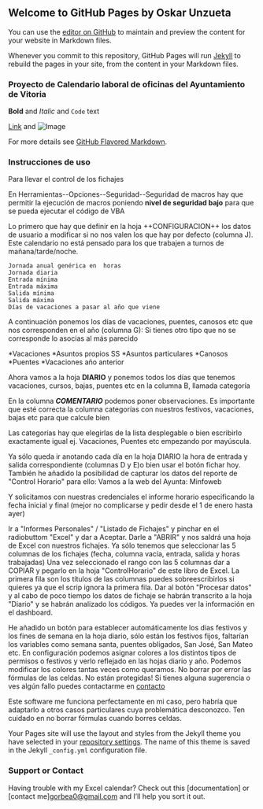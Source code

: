 ## Welcome to GitHub Pages by Oskar Unzueta

You can use the [editor on GitHub](https://github.com/gorbea0/calendario/edit/master/README.md) to maintain and preview the content for your website in Markdown files.

Whenever you commit to this repository, GitHub Pages will run [Jekyll](https://jekyllrb.com/) to rebuild the pages in your site, from the content in your Markdown files.



### Proyecto de Calendario laboral de oficinas del Ayuntamiento de Vitoria








**Bold** and _Italic_ and `Code` text

[Link](url) and ![Image](src)


For more details see [GitHub Flavored Markdown](https://guides.github.com/features/mastering-markdown/).

### Instrucciones de uso


Para llevar el control de los fichajes

En Herramientas--Opciones--Seguridad--Seguridad de macros hay que permitir la ejecución de macros poniendo **nivel de seguridad bajo** para que se pueda ejecutar el código de VBA


Lo primero que hay que definir en la hoja ++CONFIGURACION++ los datos de usuario a modificar si no nos valen los que hay por defecto (columna J). Este calendario no está pensado para los que trabajen a turnos de mañana/tarde/noche.


```
Jornada anual genérica en  horas
Jornada diaria
Entrada mínima
Entrada máxima
Salida mínima
Salida máxima
Días de vacaciones a pasar al año que viene
```

A continuación ponemos los días de vacaciones, puentes, canosos etc que nos corresponden en el año (columna G): Si tienes otro tipo que no se corresponde lo asocias al más parecido


*Vacaciones
*Asuntos propios SS
*Asuntos particulares
*Canosos
*Puentes
*Vacaciones año anterior


Ahora vamos a la hoja **DIARIO** y ponemos todos los días que tenemos vacaciones, cursos, bajas, puentes etc en la columna B, llamada categoría


En la columna ***COMENTARIO*** podemos poner observaciones. Es importante que esté correcta la columna categorías con nuestros festivos, vacaciones, bajas etc para que calcule bien

Las categorías hay que elegirlas de la lista desplegable o bien escribirlo exactamente igual ej. Vacaciones, Puentes etc empezando por mayúscula.


Ya sólo queda ir anotando cada día en la hoja DIARIO la hora de entrada y salida correspondiente (columnas D y E)o bien usar el botón fichar hoy.
También he añadido la posibilidad de capturar los datos del reporte de "Control Horario" para ello:
Vamos a la web del Ayunta: Minfoweb 


Y solicitamos con nuestras credenciales el informe horario especificando la fecha inicial y final (mejor no complicarse y pedir desde el 1 de enero hasta ayer)


Ir a "Informes Personales" / "Listado de Fichajes" y pinchar en el radiobuttom "Excel" y dar a Aceptar.
Darle a "ABRIR" y nos saldrá una hoja de Excel con nuestros fichajes. Ya sólo tenemos que seleccionar las 5 columnas de los fichajes (fecha, columna vacía, entrada, salida y horas trabajadas) 
Una vez seleccionado el rango con las 5 columnas dar a COPIAR y pegarlo en la hoja "ControlHorario" de este libro de Excel.
La primera fila son los títulos de las columnas puedes sobreescribirlos si quieres ya que el scrip ignora la primera fila.
Dar al botón "Procesar datos" y al cabo de poco tiempo los datos de fichaje se habrán transcrito a la hoja "Diario" y se habrán analizado los códigos.
Ya puedes ver la información en el dashboard.

He añadido un botón para establecer automáticamente los dias festivos y los fines de semana en la hoja diario, sólo están los festivos fijos, faltarían los variables como semana santa, puentes obligados, San José, San Mateo etc.
En configuración podemos asignar colores a los distintos tipos de permisos o festivos y verlo reflejado en las hojas diario y año. Podemos modificar los colores tantas veces como queramos.
No borrar por error las fórmulas de las celdas. No están protegidas!
Si tienes alguna sugerencia o ves algún fallo puedes contactarme en  [contacto](mailto:ounzueta@vitoria-gasteiz.org)

Este software me funciona perfectamente en mi caso, pero habría que adaptarlo a otros casos particulares cuya problemática desconozco. Ten cuidado en no borrar fórmulas cuando borres celdas.



Your Pages site will use the layout and styles from the Jekyll theme you have selected in your [repository settings](https://github.com/gorbea0/calendario/settings). The name of this theme is saved in the Jekyll `_config.yml` configuration file.

### Support or Contact

Having trouble with my Excel calendar? Check out this [documentation] or [contact me]<gorbea0@gmail.com> and I’ll help you sort it out.
